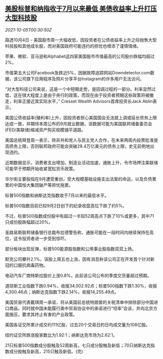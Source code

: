 <!--1633393864000-->
[美股标普和纳指收于7月以来最低 美债收益率上升打压大型科技股](https://cn.reuters.com/article/usa-stocks-1004-mon-idCNKBS2GV019)
------

<div><i>2021-10-05T00:30:50Z</i></div><p>路透10月4日 - 美国股市周一大幅收低，因投资者在公债收益率上升之际抛售大型科技股和其他成长股，而对美国政府可能违约的担忧也增添了谨慎情绪。</p><p>苹果、微软、亚马逊和Alphabet这四家美国股市市值最高的公司股价跌幅均超过2%。</p><p>市值第五大公司Facebook急跌近5%，因据故障追踪网站Downdetector.com数据，该公司旗下应用程序及照片分享平台Instagram的许多用户无法访问。</p><p>“对大型科技公司来说，这是一个中短期走势，是回调过程的一部分。利率显然过低，这在很大程度上是由于央行的政策，而现在由于投资者预期这些政策将被撤走，利率正接近其实际水平，” Cresset Wealth Advisors首席投资长Jack Ablin表示。</p><p>美国公债收益率(殖利率)上升，因投资者担心美国国会无法就上调或延长债务上限达成一致，并期待本周公布的9月就业数据，该数据可能为美国联邦储备委员会(FED/美联储)缩减资产购买规模铺平道路。</p><p>美国总统拜登周一表示，除非共和党人与民主党人合作，在未来两周内投票批准提高债务上限，否则联邦政府可能会突破28.4万亿美元的债务上限，史无前例地出现违约。</p><p>近期数据显示，消费者支出增加，制造业活动加速，通胀上升，令市场押注美联储可能早于预期开始收紧宽松货币政策。</p><p>华尔街主要股指在9月遭受重创，受大规模基础设施支出法案的命运，以及负债累累的中国恒大集团破产等担忧拖累。</p><p>标普500指数和纳斯达克指数收于7月以来的最低水平。</p><p>标普500指数目前已较9月2日创下的纪录收盘高位下跌了约5%。</p><p>不过，标普500指数成份股中有超过一半较52周高点下跌了10%或更多，其中71只成份股跌幅超过20%。</p><p>圣路易斯联邦储备银行总裁布拉德警告称，通胀可能在一段时间内继续保持在高位，这令投资者进一步受到惊吓。</p><p>部分板块出现反弹，标普500能源股指数和公用事业股指数双双上扬。</p><p>默克公司攀升2.1%，该股上周五也上涨，因有消息称该公司正在开发首个针对新冠的口服抗病毒药物。</p><p>电动汽车厂商特斯拉股价上涨0.8%，此前该公司公布的季度交货量超过预期。</p><p>道琼斯工业指数下跌0.94%，收报34,002.92点；标普500指数下跌1.30%，收报4,300.46点；纳斯达克指数下跌2.14%，收报14,255.49点。</p><p>美国贸易代表戴琪周一承诺，将从美国前总统特朗普的关税清单中排除部分中国进口商品，同时就中国未能履行美中贸易协议中的承诺进行“坦率”会谈，并向北京方面施压，要求其终止有害的产业政策。</p><p>美国各证交所累计成交约111亿股，过去20个交易日的日均成交量为108亿股。</p><p>纽约证交所跌涨股家数比为1.92:1；纳斯达克市场为2.62:1。</p><p>21只标普500指数成分股触及52周新高，七只成分股触及新低；70只纳斯达克指数成分股触及新高，215只触及新低。(完)</p>
